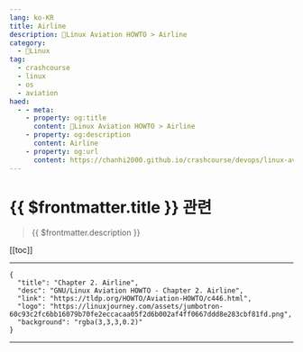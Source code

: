 ```yaml
---
lang: ko-KR
title: Airline
description: 🐧Linux Aviation HOWTO > Airline
category:
  - 🐧Linux
tag: 
  - crashcourse
  - linux 
  - os
  - aviation
haed:
  - - meta:
    - property: og:title
      content: 🐧Linux Aviation HOWTO > Airline
    - property: og:description
      content: Airline
    - property: og:url
      content: https://chanhi2000.github.io/crashcourse/devops/linux-aviation-howto/02-airline.html
---
```


# {{ $frontmatter.title }} 관련

> {{ $frontmatter.description }}

[[toc]]

---

```component VPCard
{
  "title": "Chapter 2. Airline",
  "desc": "GNU/Linux Aviation HOWTO - Chapter 2. Airline",
  "link": "https://tldp.org/HOWTO/Aviation-HOWTO/c446.html",
  "logo": "https://linuxjourney.com/assets/jumbotron-60c93c2fc6bb16079b70fe2eccacaa05f2d6b002af4ff0667ddd8e283cbf81fd.png",
  "background": "rgba(3,3,3,0.2)"
}
```

---

<TagLinks />